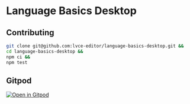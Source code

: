 # Language Basics Desktop

## Contributing

```sh
git clone git@github.com:lvce-editor/language-basics-desktop.git &&
cd language-basics-desktop &&
npm ci &&
npm test
```

## Gitpod

[![Open in Gitpod](https://gitpod.io/button/open-in-gitpod.svg)](https://gitpod.io/#https://github.com/lvce-editor/language-basics-desktop)
